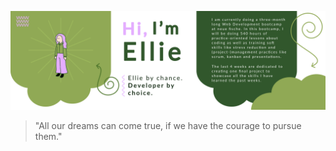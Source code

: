![Alt Text](https://github.com/e-rmkt/e-rmkt/blob/main/MacBook%20Air%20-%201.svg)

> "All our dreams can come true, if we have the courage to pursue them."

<!---
e-rmkt/e-rmkt is a ✨ special ✨ repository because its `README.md` (this file) appears on your GitHub profile.
You can click the Preview link to take a look at your changes.
--->
